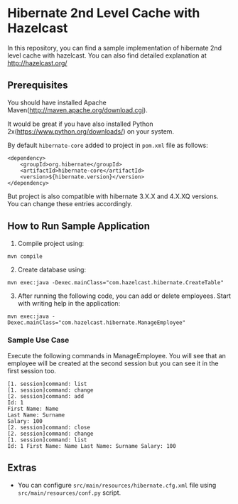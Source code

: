 # Hibernate 2nd Level Cache with Hazelcast

In this repository, you can find a sample implementation of hibernate 2nd level cache with hazelcast. You can also find detailed explanation at http://hazelcast.org/ 

## Prerequisites

You should have installed Apache Maven(http://maven.apache.org/download.cgi).

It would be great if you have also installed Python 2x(https://www.python.org/downloads/) on your system.

By default `hibernate-core` added to project in `pom.xml` file as follows:

```
<dependency>
    <groupId>org.hibernate</groupId>
    <artifactId>hibernate-core</artifactId>
    <version>${hibernate.version}</version>
</dependency>
```

But project is also compatible with hibernate 3.X.X and 4.X.XQ versions. You can change these entries accordingly.

## How to Run Sample Application

1) Compile project using:

```
mvn compile
```

2) Create database using:

```
mvn exec:java -Dexec.mainClass="com.hazelcast.hibernate.CreateTable"
```

3) After running the following code, you can add or delete employees. Start with writing help in the application:

```
mvn exec:java -Dexec.mainClass="com.hazelcast.hibernate.ManageEmployee"
```

### Sample Use Case

Execute the following commands in ManageEmployee. You will see that an employee will be created at the second session but you can see it in the first session too.

```
[1. session]command: list
[1. session]command: change
[2. session]command: add
Id: 1
First Name: Name
Last Name: Surname
Salary: 100
[2. session]command: close
[2. session]command: change
[1. session]command: list
Id: 1 First Name: Name Last Name: Surname Salary: 100
```

## Extras

- You can configure `src/main/resources/hibernate.cfg.xml` file using `src/main/resources/conf.py` script.
